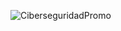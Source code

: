 
![CiberseguridadPromo](https://user-images.githubusercontent.com/20259832/139924021-0e262dd9-b467-4171-8e11-b6f76a5f9324.png)
